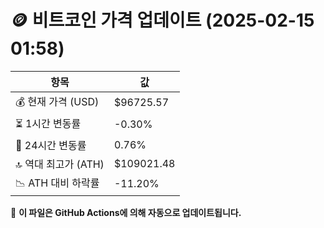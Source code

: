 # 🪙 비트코인 가격 업데이트 (2025-02-15 01:58)

| 항목                | 값 |
|--------------------|----------------|
| 💰 현재 가격 (USD) | $96725.57 |
| ⏳ 1시간 변동률    | -0.30% |
| 📆 24시간 변동률   | 0.76% |
| 🔝 역대 최고가 (ATH) | $109021.48 |
| 📉 ATH 대비 하락률 | -11.20% |

🔄 **이 파일은 GitHub Actions에 의해 자동으로 업데이트됩니다.**
